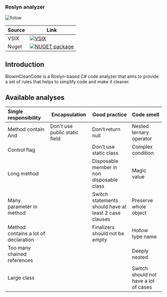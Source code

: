 ### Roslyn analyzer

![folow](https://img.shields.io/github/followers/blowin?style=social)

| Source      | Link |
| ----------- | ----------- |
| VSIX        | [![VSIX](https://img.shields.io/visual-studio-marketplace/i/Blowin.1)](https://marketplace.visualstudio.com/items?itemName=Blowin.1)       |
| Nuget       | [![NUGET package](https://img.shields.io/nuget/v/Blowin.CleanCode.svg)](https://www.nuget.org/packages/Blowin.CleanCode/)        |

## Introduction

BlowinCleanCode is a Roslyn-based C# code analyzer that aims to provide a set of rules that helps to simplify code and make it cleaner.

## Available analyses

| Single responsibility                | Encapsulation                 | Good practice                                         | Code smell                             |
| :----------------------------------- | ----------------------------- | ----------------------------------------------------- | -------------------------------------- |
| Method contain And                   | Don't use public static field | Don't return null                                     | Nested ternary operator                |
| Control flag                         |                               | Don't use static class                                | Complex condition                      |
| Long method                          |                               | Disposable member in non disposable class             | Magic value                            |
| Many parameter in method             |                               | Switch statements should have at least 2 case clauses | Preserve whole object                  |
| Method contains a lot of declaration |                               | Finalizers should not be empty                        | Hollow type name                       |
| Too many chained references          |                               |                                                       | Deeply nested                          |
| Large class                          |                               |                                                       | Switch should not have a lot of cases  |
